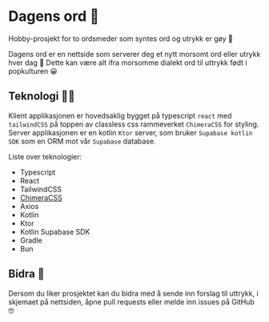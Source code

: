 # Dagens ord 🔡

Hobby-prosjekt for to ordsmeder som syntes ord og utrykk er gøy 🤝

Dagens ord er en nettside som serverer deg et nytt morsomt ord eller utrykk hver dag 🤘 Dette kan være alt ifra morsomme dialekt ord til uttrykk født i popkulturen 😀

## Teknologi 🧑‍💻

Klient applikasjonen er hovedsaklig bygget på typescript `react` med `tailwindCSS` på toppen av classless css rammeverket `ChimeraCSS` for styling. Server applikasjonen er en kotlin `Ktor` server, som bruker `Supabase kotlin SDK` som en ORM mot vår `Supabase` database.

Liste over teknologier:

- Typescript
- React
- TailwindCSS
- [ChimeraCSS](https://github.com/ChimeraCSS/ChimeraCSS)
- Axios
- Kotlin
- Ktor
- Kotlin Supabase SDK
- Gradle
- Bun

## Bidra 🙌

Dersom du liker prosjektet kan du bidra med å sende inn forslag til uttrykk, i skjemaet på nettsiden, åpne pull requests eller melde inn issues på GitHub 🤓
